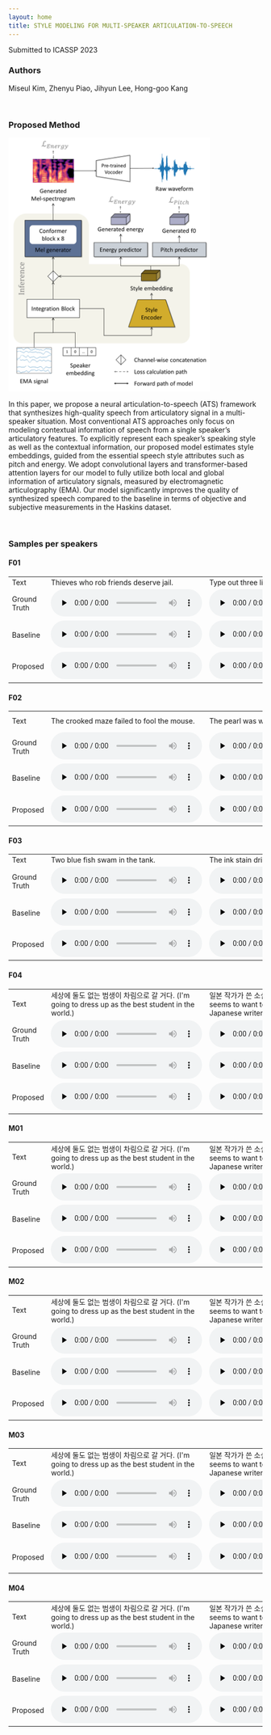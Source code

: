 ```yaml
---
layout: home
title: STYLE MODELING FOR MULTI-SPEAKER ARTICULATION-TO-SPEECH
---
```


Submitted to ICASSP 2023 

<h3>Authors
</h3>

Miseul Kim, Zhenyu Piao, Jihyun Lee, Hong-goo Kang

<br />

<h3>Proposed Method</h3>
<img src="./assets/img/Proposed_v5.png" width="400">

In this paper, we propose a neural articulation-to-speech
(ATS) framework that synthesizes high-quality speech from
articulatory signal in a multi-speaker situation. Most conventional
ATS approaches only focus on modeling contextual information
of speech from a single speaker’s articulatory features.
To explicitly represent each speaker’s speaking style as
well as the contextual information, our proposed model estimates
style embeddings, guided from the essential speech
style attributes such as pitch and energy. We adopt convolutional
layers and transformer-based attention layers for our
model to fully utilize both local and global information of articulatory
signals, measured by electromagnetic articulography
(EMA). Our model significantly improves the quality of
synthesized speech compared to the baseline in terms of objective
and subjective measurements in the Haskins dataset.

<br />

<h3>Samples per speakers
</h3>

<h4>F01</h4>

<table style="margin-left: auto; margin-right: auto;">
    <tr>
        <td>
        	Text
        </td>
        <td class="text">
            Thieves who rob friends deserve jail.
        </td>
        <td class="text">
            Type out three lists of orders.
        </td>
        <td class="text">
            Eight miles of woodland burned to waste.
        </td>
        <td class="text">
            The brown house was on fire to the attic.
        </td>
    </tr>
    <tr>
        <td class="first-col">Ground Truth</td>
        <td><audio controls="" preload="none"><source src="./assets/Samples_demo/F01/F01_B02_S46_R02_N_target.wav"></audio></td>
        <td><audio controls="" preload="none"><source src="./assets/Samples_demo/F01/F01_B03_S01_R01_N_target.wav"></audio></td>
        <td><audio controls="" preload="none"><source src="./assets/Samples_demo/F01/F01_B04_S03_R02_N_target.wav"></audio></td>
        <td><audio controls="" preload="none"><source src="./assets/Samples_demo/F01/F01_B04_S21_R01_N_target.wav"></audio></td>
    </tr>
    <tr>
        <td class="first-col">Baseline</td>
        <td><audio controls="" preload="none"><source src="./assets/Samples_demo/F01/baseline/F01_B02_S46_R02_N.wav"></audio></td>
        <td><audio controls="" preload="none"><source src="./assets/Samples_demo/F01/baseline/F01_B03_S01_R01_N.wav"></audio></td>
        <td><audio controls="" preload="none"><source src="./assets/Samples_demo/F01/baseline/F01_B04_S03_R02_N.wav"></audio></td>
        <td><audio controls="" preload="none"><source src="./assets/Samples_demo/F01/baseline/F01_B04_S21_R01_N.wav"></audio></td>
    </tr>
    <tr>
        <td class="first-col">Proposed</td>
        <td><audio controls="" preload="none"><source src="./assets/Samples_demo/F01/F01_B02_S46_R02_N.wav"></audio></td>
        <td><audio controls="" preload="none"><source src="./assets/Samples_demo/F01/F01_B03_S01_R01_N.wav"></audio></td>
        <td><audio controls="" preload="none"><source src="./assets/Samples_demo/F01/F01_B04_S03_R02_N.wav"></audio></td>
        <td><audio controls="" preload="none"><source src="./assets/Samples_demo/F01/F01_B04_S21_R01_N.wav"></audio></td>
    </tr>
</table>

 <h4>F02</h4>

<table style="margin-left: auto; margin-right: auto;">
    <tr>
        <td>
        	Text
        </td>
        <td class="text">
            The crooked maze failed to fool the mouse. 
        </td>
        <td class="text">
            The pearl was worn in a thin silver ring.
        </td>
        <td class="text">
            Let it burn, it gives us warmth and comfort.
        </td>
        <td class="text">
            She blushed when he gave her a white orchid.
        </td>
    </tr>
    <tr>
        <td class="first-col">Ground Truth</td>
        <td><audio controls="" preload="none"><source src="./assets/Samples_demo/F02/F02_B01_S52_R02_N_target.wav"></audio></td>
        <td><audio controls="" preload="none"><source src="./assets/Samples_demo/F02/F02_B02_S19_R01_N_target.wav"></audio></td>
        <td><audio controls="" preload="none"><source src="./assets/Samples_demo/F02/F02_B06_S46_R01_N_target.wav"></audio></td>
        <td><audio controls="" preload="none"><source src="./assets/Samples_demo/F02/F02_B09_S39_R01_N_target.wav"></audio></td>
    </tr>
    <tr>
        <td class="first-col">Baseline</td>
        <td><audio controls="" preload="none"><source src="./assets/Samples_demo/F02/baseline/F02_B01_S52_R02_N.wav"></audio></td>
        <td><audio controls="" preload="none"><source src="./assets/Samples_demo/F02/baseline/F02_B02_S19_R01_N.wav"></audio></td>
        <td><audio controls="" preload="none"><source src="./assets/Samples_demo/F02/baseline/F02_B06_S46_R01_N.wav"></audio></td>
        <td><audio controls="" preload="none"><source src="./assets/Samples_demo/F02/baseline/F02_B09_S39_R01_N.wav"></audio></td>
    </tr>
    <tr>
        <td class="first-col">Proposed</td>
        <td><audio controls="" preload="none"><source src="./assets/Samples_demo/F02/F02_B01_S52_R02_N.wav"></audio></td>
        <td><audio controls="" preload="none"><source src="./assets/Samples_demo/F02/F02_B02_S19_R01_N.wav"></audio></td>
        <td><audio controls="" preload="none"><source src="./assets/Samples_demo/F02/F02_B06_S46_R01_N.wav"></audio></td>
        <td><audio controls="" preload="none"><source src="./assets/Samples_demo/F02/F02_B09_S39_R01_N.wav"></audio></td>
    </tr>
</table>

 <h4>F03</h4>

<table style="margin-left: auto; margin-right: auto;">
    <tr>
        <td>
        	Text
        </td>
        <td class="text">
            Two blue fish swam in the tank. 
        </td>
        <td class="text">
            The ink stain dried on the finished page.
        </td>
        <td class="text">
            The young kid jumped the rusty gate.
        </td>
        <td class="text">
            This plank was made for walking on.
        </td>
    </tr>
    <tr>
        <td class="first-col">Ground Truth</td>
        <td><audio controls="" preload="none"><source src="./assets/Samples_demo/F03/F03_B01_S26_R02_N_target.wav"></audio></td>
        <td><audio controls="" preload="none"><source src="./assets/Samples_demo/F03/F03_B02_S13_R02_N_target.wav"></audio></td>
        <td><audio controls="" preload="none"><source src="./assets/Samples_demo/F03/F03_B03_S21_R02_N_target.wav"></audio></td>
        <td><audio controls="" preload="none"><source src="./assets/Samples_demo/F03/F03_B07_S07_R01_N_target.wav"></audio></td>
    </tr>
    <tr>
        <td class="first-col">Baseline</td>
        <td><audio controls="" preload="none"><source src="./assets/Samples_demo/F03/baseline/F03_B01_S26_R02_N.wav"></audio></td>
        <td><audio controls="" preload="none"><source src="./assets/Samples_demo/F03/baseline/F03_B02_S13_R02_N.wav"></audio></td>
        <td><audio controls="" preload="none"><source src="./assets/Samples_demo/F03/baseline/F03_B03_S21_R02_N.wav"></audio></td>
        <td><audio controls="" preload="none"><source src="./assets/Samples_demo/F03/baseline/F03_B07_S07_R01_N.wav"></audio></td>
    </tr>
    <tr>
        <td class="first-col">Proposed</td>
        <td><audio controls="" preload="none"><source src="./assets/Samples_demo/F03/F03_B01_S26_R02_N.wav"></audio></td>
        <td><audio controls="" preload="none"><source src="./assets/Samples_demo/F03/F03_B02_S13_R02_N.wav"></audio></td>
        <td><audio controls="" preload="none"><source src="./assets/Samples_demo/F03/F03_B03_S21_R02_N.wav"></audio></td>
        <td><audio controls="" preload="none"><source src="./assets/Samples_demo/F03/F03_B07_S07_R01_N.wav"></audio></td>
    </tr>
</table>

 <h4>F04</h4>

<table style="margin-left: auto; margin-right: auto;">
    <tr>
        <td>
        	Text
        </td>
        <td class="text">
            세상에 둘도 없는 범생이 차림으로 갈 거다. (I'm going to dress up as the best student in the world.)
        </td>
        <td class="text">
            일본 작가가 쓴 소설을 출판하고 싶은가봐. (He seems to want to publish a novel written by a Japanese writer)
        </td>
        <td class="text">
            애한테 이런 불량식품을 사먹이면 어떡해요. (You shouldn't buy such junk food for that kid.)
        </td>
        <td class="text">
            아빠, 우리 유치원 얼마나 좋은데요. (Dad, my kindergarten is so nice.)
        </td>
    </tr>
    <tr>
        <td class="first-col">Ground Truth</td>
        <td><audio controls="" preload="none"><source src="./assets/samples/ref/neutral/neutral_f_224.wav"></audio></td>
        <td><audio controls="" preload="none"><source src="./assets/samples/ref/neutral/neutral_f_1818.wav"></audio></td>
        <td><audio controls="" preload="none"><source src="./assets/samples/ref/neutral/neutral_m_746.wav"></audio></td>
        <td><audio controls="" preload="none"><source src="./assets/samples/ref/neutral/neutral_m_0122.wav"></audio></td>
    </tr>
    <tr>
        <td class="first-col">Baseline</td>
        <td><audio controls="" preload="none"><source src="./assets/samples/neutral/16_cer_base__neutral_f1.wav"></audio></td>
        <td><audio controls="" preload="none"><source src="./assets/samples/neutral/2_cer_base__neutral_f2.wav"></audio></td>
        <td><audio controls="" preload="none"><source src="./assets/samples/neutral/48_cer_base__neutral_m1.wav"></audio></td>
        <td><audio controls="" preload="none"><source src="./assets/samples/neutral/28_cer_base__neutral_m2.wav"></audio></td>
    </tr>
    <tr>
        <td class="first-col">Proposed</td>
        <td><audio controls="" preload="none"><source src="./assets/samples/neutral/16_prop__neutral_f1.wav"></audio></td>
        <td><audio controls="" preload="none"><source src="./assets/samples/neutral/2_prop__neutral_f2.wav"></audio></td>
        <td><audio controls="" preload="none"><source src="./assets/samples/neutral/48_prop__neutral_m1.wav"></audio></td>
        <td><audio controls="" preload="none"><source src="./assets/samples/neutral/28_prop__neutral_m2.wav"></audio></td>
    </tr>
</table>

 <h4>M01</h4>

<table style="margin-left: auto; margin-right: auto;">
    <tr>
        <td>
        	Text
        </td>
        <td class="text">
            세상에 둘도 없는 범생이 차림으로 갈 거다. (I'm going to dress up as the best student in the world.)
        </td>
        <td class="text">
            일본 작가가 쓴 소설을 출판하고 싶은가봐. (He seems to want to publish a novel written by a Japanese writer)
        </td>
        <td class="text">
            애한테 이런 불량식품을 사먹이면 어떡해요. (You shouldn't buy such junk food for that kid.)
        </td>
        <td class="text">
            아빠, 우리 유치원 얼마나 좋은데요. (Dad, my kindergarten is so nice.)
        </td>
    </tr>
    <tr>
        <td class="first-col">Ground Truth</td>
        <td><audio controls="" preload="none"><source src="./assets/samples/ref/neutral/neutral_f_224.wav"></audio></td>
        <td><audio controls="" preload="none"><source src="./assets/samples/ref/neutral/neutral_f_1818.wav"></audio></td>
        <td><audio controls="" preload="none"><source src="./assets/samples/ref/neutral/neutral_m_746.wav"></audio></td>
        <td><audio controls="" preload="none"><source src="./assets/samples/ref/neutral/neutral_m_0122.wav"></audio></td>
    </tr>
    <tr>
        <td class="first-col">Baseline</td>
        <td><audio controls="" preload="none"><source src="./assets/samples/neutral/16_cer_base__neutral_f1.wav"></audio></td>
        <td><audio controls="" preload="none"><source src="./assets/samples/neutral/2_cer_base__neutral_f2.wav"></audio></td>
        <td><audio controls="" preload="none"><source src="./assets/samples/neutral/48_cer_base__neutral_m1.wav"></audio></td>
        <td><audio controls="" preload="none"><source src="./assets/samples/neutral/28_cer_base__neutral_m2.wav"></audio></td>
    </tr>
    <tr>
        <td class="first-col">Proposed</td>
        <td><audio controls="" preload="none"><source src="./assets/samples/neutral/16_prop__neutral_f1.wav"></audio></td>
        <td><audio controls="" preload="none"><source src="./assets/samples/neutral/2_prop__neutral_f2.wav"></audio></td>
        <td><audio controls="" preload="none"><source src="./assets/samples/neutral/48_prop__neutral_m1.wav"></audio></td>
        <td><audio controls="" preload="none"><source src="./assets/samples/neutral/28_prop__neutral_m2.wav"></audio></td>
    </tr>
</table>

 <h4>M02</h4>

<table style="margin-left: auto; margin-right: auto;">
    <tr>
        <td>
        	Text
        </td>
        <td class="text">
            세상에 둘도 없는 범생이 차림으로 갈 거다. (I'm going to dress up as the best student in the world.)
        </td>
        <td class="text">
            일본 작가가 쓴 소설을 출판하고 싶은가봐. (He seems to want to publish a novel written by a Japanese writer)
        </td>
        <td class="text">
            애한테 이런 불량식품을 사먹이면 어떡해요. (You shouldn't buy such junk food for that kid.)
        </td>
        <td class="text">
            아빠, 우리 유치원 얼마나 좋은데요. (Dad, my kindergarten is so nice.)
        </td>
    </tr>
    <tr>
        <td class="first-col">Ground Truth</td>
        <td><audio controls="" preload="none"><source src="./assets/samples/ref/neutral/neutral_f_224.wav"></audio></td>
        <td><audio controls="" preload="none"><source src="./assets/samples/ref/neutral/neutral_f_1818.wav"></audio></td>
        <td><audio controls="" preload="none"><source src="./assets/samples/ref/neutral/neutral_m_746.wav"></audio></td>
        <td><audio controls="" preload="none"><source src="./assets/samples/ref/neutral/neutral_m_0122.wav"></audio></td>
    </tr>
    <tr>
        <td class="first-col">Baseline</td>
        <td><audio controls="" preload="none"><source src="./assets/samples/neutral/16_cer_base__neutral_f1.wav"></audio></td>
        <td><audio controls="" preload="none"><source src="./assets/samples/neutral/2_cer_base__neutral_f2.wav"></audio></td>
        <td><audio controls="" preload="none"><source src="./assets/samples/neutral/48_cer_base__neutral_m1.wav"></audio></td>
        <td><audio controls="" preload="none"><source src="./assets/samples/neutral/28_cer_base__neutral_m2.wav"></audio></td>
    </tr>
    <tr>
        <td class="first-col">Proposed</td>
        <td><audio controls="" preload="none"><source src="./assets/samples/neutral/16_prop__neutral_f1.wav"></audio></td>
        <td><audio controls="" preload="none"><source src="./assets/samples/neutral/2_prop__neutral_f2.wav"></audio></td>
        <td><audio controls="" preload="none"><source src="./assets/samples/neutral/48_prop__neutral_m1.wav"></audio></td>
        <td><audio controls="" preload="none"><source src="./assets/samples/neutral/28_prop__neutral_m2.wav"></audio></td>
    </tr>
</table>

 <h4>M03</h4>

<table style="margin-left: auto; margin-right: auto;">
    <tr>
        <td>
        	Text
        </td>
        <td class="text">
            세상에 둘도 없는 범생이 차림으로 갈 거다. (I'm going to dress up as the best student in the world.)
        </td>
        <td class="text">
            일본 작가가 쓴 소설을 출판하고 싶은가봐. (He seems to want to publish a novel written by a Japanese writer)
        </td>
        <td class="text">
            애한테 이런 불량식품을 사먹이면 어떡해요. (You shouldn't buy such junk food for that kid.)
        </td>
        <td class="text">
            아빠, 우리 유치원 얼마나 좋은데요. (Dad, my kindergarten is so nice.)
        </td>
    </tr>
    <tr>
        <td class="first-col">Ground Truth</td>
        <td><audio controls="" preload="none"><source src="./assets/samples/ref/neutral/neutral_f_224.wav"></audio></td>
        <td><audio controls="" preload="none"><source src="./assets/samples/ref/neutral/neutral_f_1818.wav"></audio></td>
        <td><audio controls="" preload="none"><source src="./assets/samples/ref/neutral/neutral_m_746.wav"></audio></td>
        <td><audio controls="" preload="none"><source src="./assets/samples/ref/neutral/neutral_m_0122.wav"></audio></td>
    </tr>
    <tr>
        <td class="first-col">Baseline</td>
        <td><audio controls="" preload="none"><source src="./assets/samples/neutral/16_cer_base__neutral_f1.wav"></audio></td>
        <td><audio controls="" preload="none"><source src="./assets/samples/neutral/2_cer_base__neutral_f2.wav"></audio></td>
        <td><audio controls="" preload="none"><source src="./assets/samples/neutral/48_cer_base__neutral_m1.wav"></audio></td>
        <td><audio controls="" preload="none"><source src="./assets/samples/neutral/28_cer_base__neutral_m2.wav"></audio></td>
    </tr>
    <tr>
        <td class="first-col">Proposed</td>
        <td><audio controls="" preload="none"><source src="./assets/samples/neutral/16_prop__neutral_f1.wav"></audio></td>
        <td><audio controls="" preload="none"><source src="./assets/samples/neutral/2_prop__neutral_f2.wav"></audio></td>
        <td><audio controls="" preload="none"><source src="./assets/samples/neutral/48_prop__neutral_m1.wav"></audio></td>
        <td><audio controls="" preload="none"><source src="./assets/samples/neutral/28_prop__neutral_m2.wav"></audio></td>
    </tr>
</table>

 <h4>M04</h4>

<table style="margin-left: auto; margin-right: auto;">
    <tr>
        <td>
        	Text
        </td>
        <td class="text">
            세상에 둘도 없는 범생이 차림으로 갈 거다. (I'm going to dress up as the best student in the world.)
        </td>
        <td class="text">
            일본 작가가 쓴 소설을 출판하고 싶은가봐. (He seems to want to publish a novel written by a Japanese writer)
        </td>
        <td class="text">
            애한테 이런 불량식품을 사먹이면 어떡해요. (You shouldn't buy such junk food for that kid.)
        </td>
        <td class="text">
            아빠, 우리 유치원 얼마나 좋은데요. (Dad, my kindergarten is so nice.)
        </td>
    </tr>
    <tr>
        <td class="first-col">Ground Truth</td>
        <td><audio controls="" preload="none"><source src="./assets/samples/ref/neutral/neutral_f_224.wav"></audio></td>
        <td><audio controls="" preload="none"><source src="./assets/samples/ref/neutral/neutral_f_1818.wav"></audio></td>
        <td><audio controls="" preload="none"><source src="./assets/samples/ref/neutral/neutral_m_746.wav"></audio></td>
        <td><audio controls="" preload="none"><source src="./assets/samples/ref/neutral/neutral_m_0122.wav"></audio></td>
    </tr>
    <tr>
        <td class="first-col">Baseline</td>
        <td><audio controls="" preload="none"><source src="./assets/samples/neutral/16_cer_base__neutral_f1.wav"></audio></td>
        <td><audio controls="" preload="none"><source src="./assets/samples/neutral/2_cer_base__neutral_f2.wav"></audio></td>
        <td><audio controls="" preload="none"><source src="./assets/samples/neutral/48_cer_base__neutral_m1.wav"></audio></td>
        <td><audio controls="" preload="none"><source src="./assets/samples/neutral/28_cer_base__neutral_m2.wav"></audio></td>
    </tr>
    <tr>
        <td class="first-col">Proposed</td>
        <td><audio controls="" preload="none"><source src="./assets/samples/neutral/16_prop__neutral_f1.wav"></audio></td>
        <td><audio controls="" preload="none"><source src="./assets/samples/neutral/2_prop__neutral_f2.wav"></audio></td>
        <td><audio controls="" preload="none"><source src="./assets/samples/neutral/48_prop__neutral_m1.wav"></audio></td>
        <td><audio controls="" preload="none"><source src="./assets/samples/neutral/28_prop__neutral_m2.wav"></audio></td>
    </tr>
</table>

<br />